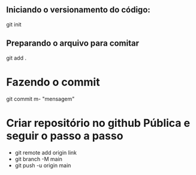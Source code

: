 ## Iniciando o versionamento do código:
git init

## Preparando o arquivo para comitar
git add .

# Fazendo o commit
git commit m- "mensagem"

# Criar repositório no github Pública e seguir o passo a passo
- git remote add origin link
- git branch -M main
- git push -u origin main
